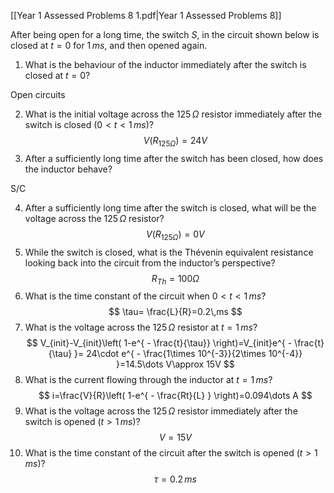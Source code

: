[[Year 1 Assessed Problems 8 1.pdf|Year 1 Assessed Problems 8]]

After being open for a long time, the switch $S$, in the circuit shown below is closed at $t=0$ for $1\, ms$, and then opened again.

1. What is the behaviour of the inductor immediately after the switch is closed at $t=0$?

Open circuits

2. What is the initial voltage across the $125 \,\Omega$ resistor immediately after the switch is closed $(0<t<1\,ms)$?
$$
V(R_{125\Omega})=24V
$$
3. After a sufficiently long time after the switch has been closed, how does the inductor behave?

S/C

4. After a sufficiently long time after the switch is closed, what will be the voltage across the $125\,\Omega$ resistor?
$$
V(R_{125\Omega})=0V
$$
5. While the switch is closed, what is the Thévenin equivalent resistance looking back into the circuit from the inductor’s perspective?
$$
R_{Th}=100\Omega
$$
6. What is the time constant of the circuit when $0 < t < 1\,ms$?
$$
\tau= \frac{L}{R}=0.2\,ms
$$
7. What is the voltage across the $125\,\Omega$ resistor at $t = 1\,ms$?
$$
V_{init}-V_{init}\left( 1-e^{ - \frac{t}{\tau}} \right)=V_{init}e^{ - \frac{t}{\tau} }= 24\cdot e^{ - \frac{1\times 10^{-3}}{2\times 10^{-4}} }=14.5\dots V\approx 15V
$$
8. What is the current flowing through the inductor at $t = 1\,ms$?
$$
i=\frac{V}{R}\left( 1-e^{ - \frac{Rt}{L} } \right)=0.094\dots A
$$
9. What is the voltage across the $125\,\Omega$ resistor immediately after the switch is opened $(t > 1\,ms)$?
$$
V=15V
$$
10. What is the time constant of the circuit after the switch is opened $(t > 1\,ms)$?
$$
\tau=0.2\, ms
$$